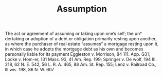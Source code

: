 ---
title: Assumption
permalink: "/definitions/assumption.html"
body: The act or agreement of assuming or taking upon one’s self; the un* dertaking
  or adoption of a debt or obligation primarily resting upon another, as where the
  purchaser of real estate “assumes” a mortgage resting upon it, in which case he
  adopts the mortgage debt as his own and becomes personally liable for its payment
  Eggleston v. Morrison, 84 111. App. G31; Locke v. Hom-er, 131 Mass. 93, 41 Am. Rep.
  199; Springer v. De wolf, 194 III. 218, 62 N. E. 542, 56 L. R. A. 465, 88 Am. St.
  Rep. 155; Lenz v. Railroad Co., Ill wis. 198, 86 N. W. 607
published_at: '2018-07-07'
layout: post
---